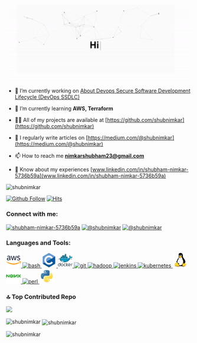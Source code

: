 <p align="center">
  <img src="https://github.com/shubnimkar/shubnimkar/blob/master/Header.gif"
>
</p>



- 🔭 I’m currently working on [About Devops Secure Software Development Lifecycle (DevOps SSDLC)](https://github.com/shubnimkar/DevSecOps)

- 🌱 I’m currently learning **AWS, Terraform**

- 👨‍💻 All of my projects are available at [https://github.com/shubnimkar](https://github.com/shubnimkar)

- 📝 I regularly write articles on [https://medium.com/@shubnimkar](https://medium.com/@shubnimkar)

- 📫 How to reach me **nimkarshubham23@gmail.com**

- 📄 Know about my experiences [www.linkedin.com/in/shubham-nimkar-5736b59a](www.linkedin.com/in/shubham-nimkar-5736b59a)


<p align="left"> <img src="https://komarev.com/ghpvc/?username=shubnimkar&label=Profile%20views&color=0e75b6&style=flat" alt="shubnimkar" /> </p>

[![Github Follow](https://img.shields.io/github/followers/shubnimkar?label=Follow%20Me&style=social)](https://github.com/shubnimkar)
[![Hits](https://hits.seeyoufarm.com/api/count/incr/badge.svg?url=https%3A%2F%2Fgithub.com%2Fshubnimkar&count_bg=%2322C0D7&title_bg=%232C4CD3&icon=influxdb.svg&icon_color=%2368D1AB&title=HITS&edge_flat=false)](https://hits.seeyoufarm.com)

<h3 align="left">Connect with me:</h3>
<p align="left">
<a href="https://linkedin.com/in/shubham-nimkar-5736b59a" target="blank"><img align="center" src="https://raw.githubusercontent.com/rahuldkjain/github-profile-readme-generator/master/src/images/icons/Social/linked-in-alt.svg" alt="shubham-nimkar-5736b59a" height="30" width="40" /></a>
<a href="https://hashnode.com/@shubnimkar" target="blank"><img align="center" src="https://raw.githubusercontent.com/rahuldkjain/github-profile-readme-generator/master/src/images/icons/Social/hashnode.svg" alt="@shubnimkar" height="30" width="40" /></a>
<a href="https://medium.com/@shubnimkar" target="blank"><img align="center" src="https://raw.githubusercontent.com/rahuldkjain/github-profile-readme-generator/master/src/images/icons/Social/medium.svg" alt="@shubnimkar" height="30" width="40" /></a>
</p>

<h3 align="left">Languages and Tools:</h3>
<p align="left"> <a href="https://aws.amazon.com" target="_blank" rel="noreferrer"> <img src="https://raw.githubusercontent.com/devicons/devicon/master/icons/amazonwebservices/amazonwebservices-original-wordmark.svg" alt="aws" width="40" height="40"/> </a> <a href="https://www.gnu.org/software/bash/" target="_blank" rel="noreferrer"> <img src="https://www.vectorlogo.zone/logos/gnu_bash/gnu_bash-icon.svg" alt="bash" width="40" height="40"/> </a> <a href="https://www.cprogramming.com/" target="_blank" rel="noreferrer"> <img src="https://raw.githubusercontent.com/devicons/devicon/master/icons/c/c-original.svg" alt="c" width="40" height="40"/> </a> <a href="https://www.docker.com/" target="_blank" rel="noreferrer"> <img src="https://raw.githubusercontent.com/devicons/devicon/master/icons/docker/docker-original-wordmark.svg" alt="docker" width="40" height="40"/> </a> <a href="https://git-scm.com/" target="_blank" rel="noreferrer"> <img src="https://www.vectorlogo.zone/logos/git-scm/git-scm-icon.svg" alt="git" width="40" height="40"/> </a> <a href="https://hadoop.apache.org/" target="_blank" rel="noreferrer"> <img src="https://www.vectorlogo.zone/logos/apache_hadoop/apache_hadoop-icon.svg" alt="hadoop" width="40" height="40"/> </a> <a href="https://www.jenkins.io" target="_blank" rel="noreferrer"> <img src="https://www.vectorlogo.zone/logos/jenkins/jenkins-icon.svg" alt="jenkins" width="40" height="40"/> </a> <a href="https://kubernetes.io" target="_blank" rel="noreferrer"> <img src="https://www.vectorlogo.zone/logos/kubernetes/kubernetes-icon.svg" alt="kubernetes" width="40" height="40"/> </a> <a href="https://www.linux.org/" target="_blank" rel="noreferrer"> <img src="https://raw.githubusercontent.com/devicons/devicon/master/icons/linux/linux-original.svg" alt="linux" width="40" height="40"/> </a> <a href="https://www.nginx.com" target="_blank" rel="noreferrer"> <img src="https://raw.githubusercontent.com/devicons/devicon/master/icons/nginx/nginx-original.svg" alt="nginx" width="40" height="40"/> </a> <a href="https://www.perl.org/" target="_blank" rel="noreferrer"> <img src="https://api.iconify.design/logos-perl.svg" alt="perl" width="40" height="40"/> </a> <a href="https://www.python.org" target="_blank" rel="noreferrer"> <img src="https://raw.githubusercontent.com/devicons/devicon/master/icons/python/python-original.svg" alt="python" width="40" height="40"/> </a> </p>

### 🔝 Top Contributed Repo
![](https://github-contributor-stats.vercel.app/api?username=shubnimkar&limit=5&theme=flat&combine_all_yearly_contributions=true)

<p><img align="left" src="https://github-readme-stats.vercel.app/api/top-langs?username=shubnimkar&show_icons=true&locale=en&layout=compact" alt="shubnimkar" /></p>

<p>&nbsp;<img align="center" src="https://github-readme-stats.vercel.app/api?username=shubnimkar&show_icons=true&locale=en" alt="shubnimkar" /></p>

<p><img align="center" src="https://github-readme-streak-stats.herokuapp.com/?user=shubnimkar&" alt="shubnimkar" /></p>
